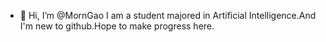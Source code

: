 - 👋 Hi, I’m @MornGao
I am a student majored in Artificial Intelligence.And I'm new to github.Hope to make progress here.


